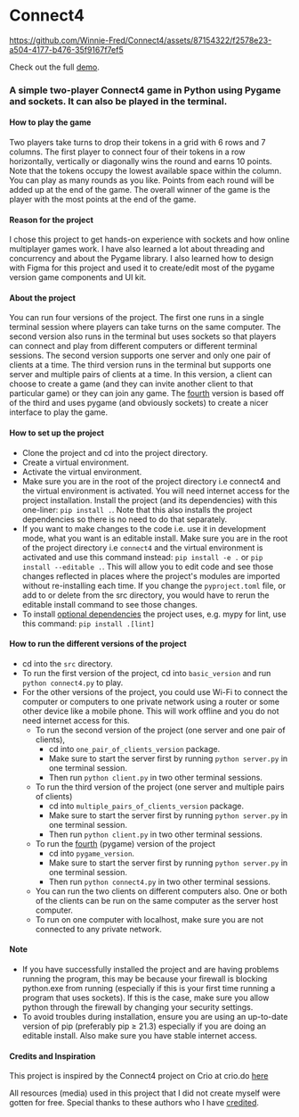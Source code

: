 # Connect4


https://github.com/Winnie-Fred/Connect4/assets/87154322/f2578e23-a504-4177-b476-35f9167f7ef5

Check out the full [demo](https://drive.google.com/file/d/1jxqLMbYM95Hvf_FqdjDOufgd7IlJgsCL/view?usp=drive_link).

### A simple two-player Connect4 game in Python using Pygame and sockets. It can also be played in the terminal.

#### How to play the game
Two players take turns to drop their tokens in a grid with 6 rows and 7 columns. The first player to connect four of their tokens in a row horizontally, vertically or diagonally wins the round and earns 10 points. Note that the tokens occupy the lowest available space within the column. You can play as many rounds as you like. Points from each round will be added up at the end of the game. The overall winner of the game is the player with the most points at the end of the game.

#### Reason for the project
I chose this project to get hands-on experience with sockets and how online multiplayer games work. I have also learned a lot about threading and concurrency and about the Pygame library. I also learned how to design with Figma for this project and used it to create/edit most of the pygame version game components and UI kit.

#### About the project
You can run four versions of the project. The first one runs in a single terminal session where players can take turns on the same computer. The second version also runs in the terminal but uses sockets so that players can connect and play from different computers or different terminal sessions. The second version supports one server and only one pair of clients at a time. The third version runs in the terminal but supports one server and multiple pairs of clients at a time. In this version, a client can choose to create a game (and they can invite another client to that particular game) or they can join any game. The [fourth](https://drive.google.com/file/d/1jxqLMbYM95Hvf_FqdjDOufgd7IlJgsCL/view?usp=drive_link) version is based off of the third and uses pygame (and obviously sockets) to create a nicer interface to play the game.

#### How to set up the project
- Clone the project and cd into the project directory.
- Create a virtual environment.
- Activate the virtual environment.
- Make sure you are in the root of the project directory i.e connect4 and the virtual environment is activated. You will need internet access for the project installation. Install the project (and its dependencies) with this one-liner: `pip install .`. Note that this also installs the project dependencies so there is no need to do that separately.
- If you want to make changes to the code i.e. use it in development mode, what you want is an editable install. Make sure you are in the root of the project directory i.e `connect4` and the virtual environment is activated and use this command instead: `pip install -e .` or `pip install --editable .`. This will allow you to edit code and see those changes reflected in places where the project's modules are imported without re-installing each time. If you change the `pyproject.toml` file, or add to or delete from the src directory, you would have to rerun the editable install command to see those changes. 
- To install [optional dependencies](https://github.com/Winnie-Fred/Connect4/blob/d5d4db3c0a965ef12b2bd5b72821a4a0b8d8a5c5/pyproject.toml#L26) the project uses, e.g. mypy for lint, use this command: `pip install .[lint]`

#### How to run the different versions of the project
- cd into the `src` directory.
- To run the first version of the project, cd into `basic_version` and run `python connect4.py` to play.
- For the other versions of the project, you could use Wi-Fi to connect the computer or computers to one private network using a router or some other device like a mobile phone. This will work offline and you do not need internet access for this.
    - To run the second version of the project (one server and one pair of clients),
        - cd into `one_pair_of_clients_version` package.
        - Make sure to start the server first by running `python server.py` in one terminal session. 
        - Then run `python client.py` in two other terminal sessions. 
    - To run the third version of the project (one server and multiple pairs of clients)
        - cd into `multiple_pairs_of_clients_version` package.
        - Make sure to start the server first by running `python server.py` in one terminal session. 
        - Then run `python client.py` in two other terminal sessions.
    - To run the [fourth](https://drive.google.com/file/d/1jxqLMbYM95Hvf_FqdjDOufgd7IlJgsCL/view?usp=drive_link) (pygame) version of the project
        - cd into `pygame_version`.
        - Make sure to start the server first by running `python server.py` in one terminal session. 
        - Then run `python connect4.py` in two other terminal sessions.
    - You can run the two clients on different computers also. One or both of the clients can be run on the same computer as the server host computer. 
    - To run on one computer with localhost, make sure you are not connected to any private network.

#### Note
- If you have successfully installed the project and are having problems running the program, this may be because your firewall is blocking python.exe from running (especially if this is your first time running a program that uses sockets). If this is the case, make sure you allow python through the firewall by changing your security settings.
- To avoid troubles during installation, ensure you are using an up-to-date version of pip (preferably pip ≥ 21.3) especially if you are doing an editable install. Also make sure you have stable internet access.

#### Credits and Inspiration
This project is inspired by the Connect4 project on Crio at crio.do [here](https://www.crio.do/projects/python-multiplayer-game-connect4/)

All resources (media) used in this project that I did not create myself were gotten for free. Special thanks to these authors who I have [credited](https://github.com/Winnie-Fred/Connect4/blob/c2c27e70c7ae6c9251e205f844b6b485536b66d0/credits.md).
